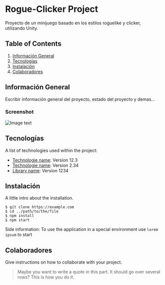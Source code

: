 # Rogue-Clicker Project
 Proyecto de un minijuego basado en los estilos roguelike y clicker, utilizando Unity.


## Table of Contents
1. [Información General](#información-general)
2. [Tecnologías](#tecnologías)
3. [Instalación](#instalación)
4. [Colaboradores](#colaboradores)


## Información General

Escribir información general del proyecto, estado del proyecto y demas...
### Screenshot
![Image text](/path/to/the/screenshot.png)


## Tecnologías

A list of technologies used within the project:
* [Technologie name](https://example.com): Version 12.3 
* [Technologie name](https://example.com): Version 2.34
* [Library name](https://example.com): Version 1234


## Instalación

A little intro about the installation. 
```
$ git clone https://example.com
$ cd ../path/to/the/file
$ npm install
$ npm start
```
Side information: To use the application in a special environment use ```lorem ipsum``` to start


## Colaboradores

Give instructions on how to collaborate with your project.
> Maybe you want to write a quote in this part. 
> It should go over several rows?
> This is how you do it.
